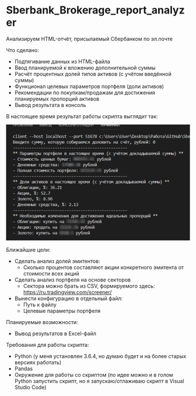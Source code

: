 # Sberbank_Brokerage_report_analyzer

Анализируем HTML-отчёт, присылаемый Сбербанком по эл.почте

Что сделано:
- Подтягивание данных из HTML-файла
- Ввод планируемой к вложению дополнительной суммы
- Расчёт процентных долей типов активов (с учётом введённой суммы)
- Функционал целевых параметров портфеля (доли активов)
- Рекомендации по покупкам/продажам для достижения планируемых пропорций активов
- Вывод результата в консоль

В настоящее время результат работы скрипта выглядит так:

![result](result.png "Результат работы")

Ближайшие цели:
- Сделать анализ долей эмитентов:
  - Сколько процентов составляют акции конкретного эмитента от стоимости всех акций
- Сделать анализ портфеля на основе секторов
  - Сектора можно брать из CSV, формируемого здесь: https://ru.tradingview.com/screener/
- Вынести конфигурацию в отдельный файл:
  - Путь к файлу
  - Целевые параметры портфеля

Планируемые возможности:
- Вывод результатов в Excel-файл

Требования для работы скрипта:
- Python (у меня установлен 3.6.4, но думаю будет и на более старых версиях работать)
- Pandas
- Окружение для работы со скриптом (по идее можно и в голом Python запустить скрипт, но я запускаю/отлаживаю скрипт в Visual Studio Code)